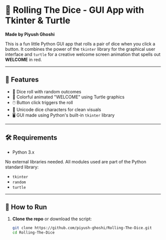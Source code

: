 # 🎲 Rolling The Dice - GUI App with Tkinter & Turtle

**Made by Piyush Ghoshi**

This is a fun little Python GUI app that rolls a pair of dice when you click a button. It combines the power of the `tkinter` library for the graphical user interface and `turtle` for a creative welcome screen animation that spells out **WELCOME** in red.

---

## 📸 Features

- 🎲 Dice roll with random outcomes
- 🐢 Colorful animated "WELCOME" using Turtle graphics
- 🖱️ Button click triggers the roll
- 🎨 Unicode dice characters for clean visuals
- 🖥️ GUI made using Python's built-in `tkinter` library

---

## 🛠️ Requirements

- Python 3.x

No external libraries needed. All modules used are part of the Python standard library:
- `tkinter`
- `random`
- `turtle`

---

## 🚀 How to Run

1. **Clone the repo** or download the script:
   ```bash
   git clone https://github.com/piyush-ghoshi/Rolling-The-Dice.git
   cd Rolling-The-Dice
